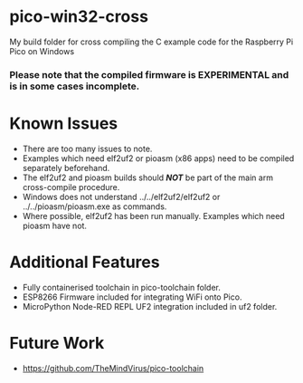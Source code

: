 # pico-win32-cross
My build folder for cross compiling the C example code for the Raspberry Pi Pico on Windows

### Please note that the compiled firmware is EXPERIMENTAL and is in some cases incomplete. ###

# Known Issues
 * There are too many issues to note.
 * Examples which need elf2uf2 or pioasm (x86 apps) need to be compiled separately beforehand.
 * The elf2uf2 and pioasm builds should ***NOT*** be part of the main arm cross-compile procedure.
 * Windows does not understand ../../elf2uf2/elf2uf2 or ../../pioasm/pioasm.exe as commands.
 * Where possible, elf2uf2 has been run manually. Examples which need pioasm have not.

# Additional Features
 * Fully containerised toolchain in pico-toolchain folder.
 * ESP8266 Firmware included for integrating WiFi onto Pico.
 * MicroPython Node-RED REPL UF2 integration included in uf2 folder.

# Future Work
 * https://github.com/TheMindVirus/pico-toolchain
